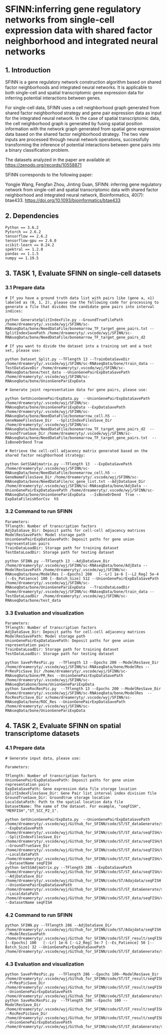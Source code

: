 # SFINN:inferring gene regulatory networks from single-cell expression data with shared factor neighborhood and integrated neural networks

## 1. Introduction

SFINN is a gene regulatory network construction algorithm based on shared factor neighborhoods and integrated neural networks. It is applicable to both single-cell and spatial transcriptomic gene expression data for inferring potential interactions between genes. 

For single-cell data, SFINN uses a cell neighborhood graph generated from shared factor neighborhood strategy and gene pair expression data as input for the integrated neural network. In the case of spatial transcriptomic data, the cell neighborhood graph is generated by fusing spatial position information with the network graph generated from spatial gene expression data based on the shared factor neighborhood strategy. The two view inputs are processed through neural network operations, successfully transforming the inference of potential interactions between gene pairs into a binary classification problem.

The datasets analyzed in the paper are available at: https://zenodo.org/records/10558871

SFINN corresponds to the following paper:

Yongjie Wang, Fengfan Zhou, Jinting Guan, SFINN: inferring gene regulatory network from single-cell and spatial transcriptomic data with shared factor neighborhood and integrated neural network, Bioinformatics, 40(7): btae433. https://doi.org/10.1093/bioinformatics/btae433

## 2. Dependencies

    Python == 3.6.2 
    Pytorch == 2.6.2
    tensorflow == 2.6.2
    tensorflow-gpu == 2.6.0
    scikit-learn == 0.24.2
    spektral == 1.2.0
    pandas == 1.1.5
    numpy == 1.19.5
 ## 3. TASK 1, Evaluate SFINN on single-cell datasets
### 3.1 Prepare data
    # If you have a ground truth data list with pairs like (gene a, x1) labeled as (0, 1, 2), please use the following code for processing to generate a file that divides the candidate gene pairs into interval indices:

    python GenerateSplitIndexFile.py --GroundTrueFilePath /home/dreameryty/.vscode/wyj/SFINN/sc-RNAseqData/bone/NeedDataFile/bonemarrow_TF_target_gene_pairs.txt --SplitIndexSavePath /home/dreameryty/.vscode/wyj/SFINN/sc-RNAseqData/bone/NeedDataFile/bonemarrow_TF_target_gene_pairs_d2  
    
    # If you want to divide the dataset into a training set and a test set, please use:
    
    python Dataset_Split.py --TFlength 13 --TrainDataSaveDir /home/dreameryty/.vscode/wyj/SFINN/sc-RNAseqData/bone/train_data --TestDataSaveDir /home/dreameryty/.vscode/wyj/SFINN/sc-RNAseqData/bone/test_data --UnionGenePairExpDataSavePath /home/dreameryty/.vscode/wyj/SFINN/sc-RNAseqData/bone/UnionGenePariExpData

    # Generate joint representation data for gene pairs, please use:

    python GetUnionGenePairExpData.py  --UnionGenePairExpDataSavePath  /home/dreameryty/.vscode/wyj/SFINN/sc-RNAseqData/bone/UnionGenePariExpData --ExpDataSavePath /home/dreameryty/.vscode/wyj/SFINN/sc-RNAseqData/bone/NeedDataFile/bonemarrow_cell.h5 --GeneNameFilesSave_Dir  --SplitIndexFilesSave_Dir /home/dreameryty/.vscode/wyj/SFINN/sc-RNAseqData/bone/NeedDataFile/bonemarrow_TF_target_gene_pairs_d2  --GroundTrueSave_Dir /home/dreameryty/.vscode/wyj/SFINN/sc-RNAseqData/bone/NeedDataFile/bonemarrow_TF_target_gene_pairs.txt  --IsBoneOrDend True

    # Retrieve the cell-cell adjacency matrix generated based on the shared factor neighborhood strategy:

    python GetSSAdjmatrix.py --TFlength 13  --ExpDataSavePath /home/dreameryty/.vscode/wyj/SFINN/sc-RNAseqData/bone/NeedDataFile/bonemarrow_cell.h5 --GeneNameFilesSave_Dir /home/dreameryty/.vscode/wyj/SFINN/sc-RNAseqData/bone/NeedDataFile/sc_gene_list.txt --AdjDataSave_Dir /home/dreameryty/.vscode/wyj/SFINN/sc-RNAseqData/bone/AdjData --UnionGenePairExpDataSavePath /home/dreameryty/.vscode/wyj/SFINN/sc-RNAseqData/bone/UnionGenePariExpData  --IsBoneOrDend  True --ExpDataFileisH5orCsv  h5


    


### 3.2 Command to run SFINN
    Parameters:
    TFlength: Number of transcription factors
    AdjDataSave_Dir: Deposit paths for cell-cell adjacency matrices
    ModelResSavePath: Model storage path
    UnionGenePairExpDataSavePath: Deposit paths for gene union representation pairs
    TrainDataLoadDir: Storage path for training dataset
    TestDataLoadDir: Storage path for testing dataset

    python SFINN.py --TFlength 13 --AdjDataSave_Dir /home/dreameryty/.vscode/wyj/SFINN/sc-RNAseqData/bone/AdjData --ModelResSavePath /home/dreameryty/.vscode/wyj/SFINN/sc-RNAseqData/bone/ModelRes [--Epochs] 200   [--Lr] 1e-6 [--L2_Reg] 5e-4 [--Es_Patience] 100 [--Batch_Size] 512 --UnionGenePairExpDataSavePath /home/dreameryty/.vscode/wyj/SFINN/sc-RNAseqData/bone/UnionGenePariExpData  --TrainDataLoadDir  /home/dreameryty/.vscode/wyj/SFINN/sc-RNAseqData/bone/train_data --TestDataLoadDir  /home/dreameryty/.vscode/wyj/SFINN/sc-RNAseqData/bone/test_data


                   
### 3.3 Evaluation and visualization
    Parameters:
    TFlength: Number of transcription factors
    AdjDataSave_Dir: Deposit paths for cell-cell adjacency matrices
    ModelResSavePath: Model storage path
    UnionGenePairExpDataSavePath: Deposit paths for gene union representation pairs
    TrainDataLoadDir: Storage path for training dataset
    TestDataLoadDir: Storage path for testing dataset

    python SavePrResPic.py  --TFlength 13 --Epochs 200 --ModelResSave_Dir /home/dreameryty/.vscode/wyj/SFINN/sc-RNAseqData/bone/ModelRes --PrResPicSave_Dir /home/dreameryty/.vscode/wyj/SFINN/sc-RNAseqData/bone/PR_Res --UnionGenePairExpDataSavePath /home/dreameryty/.vscode/wyj/SFINN/sc-RNAseqDatabone/bone/UnionGenePariExpData
    python SaveRocResPic.py  --TFlength 13 --Epochs 200 --ModelResSave_Dir /home/dreameryty/.vscode/wyj/SFINN/sc-RNAseqData/bone/ModelRes  --RocResPicSave_Dir x/home/dreameryty/.vscode/wyj/SFINN/sc-RNAseqData/bone/ROC_Res --UnionGenePairExpDataSavePath /home/dreameryty/.vscode/wyj/SFINN/sc-RNAseqData/bone/UnionGenePariExpData
 ## 4. TASK 2, Evaluate SFINN on spatial transcriptome datasets
### 4.1 Prepare data
    # Generate input data, please use:

    Parameters:

    TFlength: Number of transcription factors
    UnionGenePairExpDataSavePath: Deposit paths for gene union representation pairs
    ExpDataSavePath: Gene expression data file storage location
    SplitIndexFilesSave_Dir: Gene Pair list interval index division file
    GroundTrueSave_Dir: Groundtrue storage location
    LocaldataPath: Path to the spatial location data file
    DatasetName: The name of the dataset. For example, "seqFISH", "MERFISH","ST_SCC_P2_1".

    python GetUnionGenePairExpData.py  --UnionGenePairExpDataSavePath  /home/dreameryty/.vscode/wyj/Github_for_SFINN/code/ST/ST_dataGenerate/seqFISH  --ExpDataSavePath /home/dreameryty/.vscode/wyj/Github_for_SFINN/code/ST/ST_data/seqFISH/cortex_svz_counts.csv --SplitIndexFilesSave_Dir /home/dreameryty/.vscode/wyj/Github_for_SFINN/code/ST/ST_data/seqFISH/L_Rpairs_split_index.txt  --GroundTrueSave_Dir /home/dreameryty/.vscode/wyj/Github_for_SFINN/code/ST/ST_data/seqFISH/L_Rpairs.txt --LocaldataPath /home/dreameryty/.vscode/wyj/Github_for_SFINN/code/ST/ST_data/seqFISH/cortex_svz_cellcentroids.csv --DatasetName seqFISH
    python GetSSAdjmatrix.py --TFlength 286 --ExpDataSavePath /home/dreameryty/.vscode/wyj/Github_for_SFINN/code/ST/ST_data/seqFISH/cortex_svz_counts.csv  --AdjDataSave_Dir /home/dreameryty/.vscode/wyj/Github_for_SFINN/code/ST/Adajdata/seqFISH --UnionGenePairExpDataSavePath /home/dreameryty/.vscode/wyj/Github_for_SFINN/code/ST/ST_dataGenerate/seqFISH  --LocaldataPath /home/dreameryty/.vscode/wyj/Github_for_SFINN/code/ST/ST_data/seqFISH/cortex_svz_cellcentroids.csv --DatasetName seqFISH

### 4.2 Command to run SFINN
    python SFINN.py --TFlength 286 --AdjDataSave_Dir /home/dreameryty/.vscode/wyj/Github_for_SFINN/code/ST/Adajdata/seqFISH --ModelResSavePath /home/dreameryty/.vscode/wyj/Github_for_SFINN/code/ST/ST_result/seqFISH [--Epochs] 100   [--Lr] 1e-6 [--L2_Reg] 5e-7 [--Es_Patience] 50 [--Batch_Size] 32 --UnionGenePairExpDataSavePath /home/dreameryty/.vscode/wyj/Github_for_SFINN/code/ST/ST_dataGenerate/seqFISH


### 4.3 Evaluation and visualization
    python SavePrResPic.py  --TFlength 286 --Epochs 100--ModelResSave_Dir /home/dreameryty/.vscode/wyj/Github_for_SFINN/code/ST/ST_result/seqFISH  --PrResPicSave_Dir /home/dreameryty/.vscode/wyj/Github_for_SFINN/code/ST/ST_result/seqFISH_pr_res --UnionGenePairExpDataSavePath /home/dreameryty/.vscode/wyj/Github_for_SFINN/code/ST/ST_dataGenerate/seqFISH
    python SaveRocResPic.py  --TFlength 286 --Epochs 100 --ModelResSave_Dir /home/dreameryty/.vscode/wyj/Github_for_SFINN/code/ST/ST_result/seqFISH  --RocResPicSave_Dir /home/dreameryty/.vscode/wyj/Github_for_SFINN/code/ST/ST_result/seqFISH_roc_res  --UnionGenePairExpDataSavePath /home/dreameryty/.vscode/wyj/Github_for_SFINN/code/ST/ST_dataGenerate/seqFISH
                   
